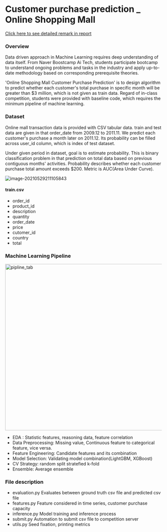 # Customer purchase prediction _ Online Shopping Mall

[Click here to see detailed remark in report]('./wrapup/wrap_up.pdf')

### Overview

Data driven approach in Machine Learning requires deep understanding of data itself. From Naver Boostcamp Ai Tech, students participate bootcamp to understand ongoing problems and tasks in the industry and apply up-to-date methodology based on corresponding prerequisite theories. 

'Online Shopping Mall Customer Purchase Prediction' is to design algorithm to predict whether each customer's total purchase in specific month will be greater than $3 million, which is not given as train data. Regard of in-class competition, students were provided with baseline code, which requires the minimum pipeline of machine learning.



### Dataset

Online mall transaction data is provided with CSV tabular data. train and test data are given in that order_date from 2009.12 to 2011.11. We predict each customer's purchase a month later on 2011.12. Its probability can be filled across user_id column, which is index of test dataset.

Under given period in dataset, goal is to estimate probability. This is binary classification problem in that prediction on total data based on previous contiguous months' activities. Probability describes whether each customer purchase total amount exceeds $200. Metric is AUC(Area Under Curve).

![image-20210529211105843](https://user-images.githubusercontent.com/28102768/120107500-31d47c00-c19c-11eb-91ce-e9e7e2372be3.png)

#### train.csv

* order_id
* product_id
* description
* quantity
* order_date
* price
* cutomer_id
* country
* total



### Machine Learning Pipeline

<img width="536" alt="pipline_tab" src="https://user-images.githubusercontent.com/28102768/120107459-0e113600-c19c-11eb-96b7-0ea515aec5c0.PNG">

* EDA : Statistic features, reasoning data, feature correlation
* Data Preprocessing: Missing value, Continuous feature to categorical feature, vice versa.
* Feature Engineering: Candidate features and its combination
* Model Selection: Validating model combination(LightGBM, XGBoost)
* CV Strategy: random split stratefied k-fold
* Ensemble: Average ensemble



### File description

* evaluation.py
  Evaluates between ground truth csv file and predicted csv file
* features.py
  Feature considered in time series, customer purchase capacity
* inference.py
  Model training and inference process
* submit.py
  Automation to submit csv file to competition server
* utils.py
  Seed fixation, printing metrics  